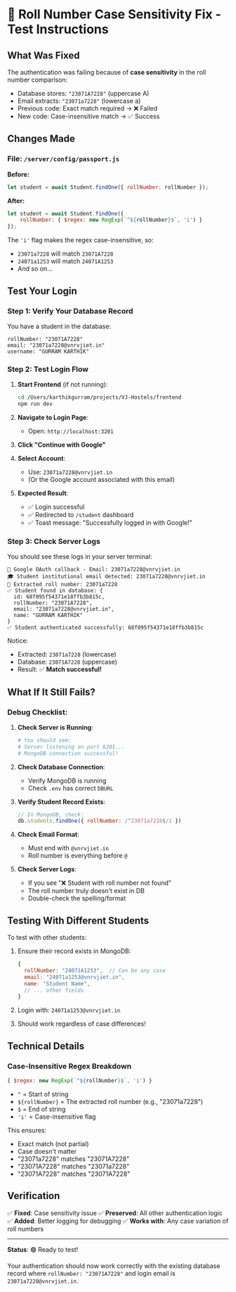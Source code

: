 # 🔧 Roll Number Case Sensitivity Fix - Test Instructions

## What Was Fixed

The authentication was failing because of **case sensitivity** in the roll number comparison:
- Database stores: `"23071A7228"` (uppercase A)
- Email extracts: `"23071a7228"` (lowercase a)
- Previous code: Exact match required → ❌ Failed
- New code: Case-insensitive match → ✅ Success

## Changes Made

### File: `/server/config/passport.js`

**Before:**
```javascript
let student = await Student.findOne({ rollNumber: rollNumber });
```

**After:**
```javascript
let student = await Student.findOne({ 
    rollNumber: { $regex: new RegExp(`^${rollNumber}$`, 'i') }
});
```

The `'i'` flag makes the regex case-insensitive, so:
- `23071a7228` will match `23071A7228`
- `24071a1253` will match `24071A1253`
- And so on...

## Test Your Login

### Step 1: Verify Your Database Record
You have a student in the database:
```
rollNumber: "23071A7228"
email: "23071a7228@vnrvjiet.in"
username: "GURRAM KARTHIK"
```

### Step 2: Test Login Flow

1. **Start Frontend** (if not running):
   ```bash
   cd /Users/karthikgurram/projects/VJ-Hostels/frontend
   npm run dev
   ```

2. **Navigate to Login Page**:
   - Open: `http://localhost:3201`

3. **Click "Continue with Google"**

4. **Select Account**:
   - Use: `23071a7228@vnrvjiet.in`
   - (Or the Google account associated with this email)

5. **Expected Result**:
   - ✅ Login successful
   - ✅ Redirected to `/student` dashboard
   - ✅ Toast message: "Successfully logged in with Google!"

### Step 3: Check Server Logs

You should see these logs in your server terminal:

```
🔐 Google OAuth callback - Email: 23071a7228@vnrvjiet.in
🎓 Student institutional email detected: 23071a7228@vnrvjiet.in
📝 Extracted roll number: 23071a7228
✅ Student found in database: {
  id: 68f095f54371e18ffb3b815c,
  rollNumber: "23071A7228",
  email: "23071a7228@vnrvjiet.in",
  name: "GURRAM KARTHIK"
}
✅ Student authenticated successfully: 68f095f54371e18ffb3b815c
```

Notice:
- Extracted: `23071a7228` (lowercase)
- Database: `23071A7228` (uppercase)
- Result: ✅ **Match successful!**

## What If It Still Fails?

### Debug Checklist:

1. **Check Server is Running**:
   ```bash
   # You should see:
   # Server listening on port 6201...
   # MongoDB connection successful!
   ```

2. **Check Database Connection**:
   - Verify MongoDB is running
   - Check `.env` has correct `DBURL`

3. **Verify Student Record Exists**:
   ```javascript
   // In MongoDB, check:
   db.students.findOne({ rollNumber: /^23071a7228$/i })
   ```

4. **Check Email Format**:
   - Must end with `@vnrvjiet.in`
   - Roll number is everything before `@`

5. **Check Server Logs**:
   - If you see "❌ Student with roll number not found"
   - The roll number truly doesn't exist in DB
   - Double-check the spelling/format

## Testing With Different Students

To test with other students:

1. Ensure their record exists in MongoDB:
   ```javascript
   {
     rollNumber: "24071A1253",  // Can be any case
     email: "24071a1253@vnrvjiet.in",
     name: "Student Name",
     // ... other fields
   }
   ```

2. Login with: `24071a1253@vnrvjiet.in`

3. Should work regardless of case differences!

## Technical Details

### Case-Insensitive Regex Breakdown

```javascript
{ $regex: new RegExp(`^${rollNumber}$`, 'i') }
```

- `^` = Start of string
- `${rollNumber}` = The extracted roll number (e.g., "23071a7228")
- `$` = End of string  
- `'i'` = Case-insensitive flag

This ensures:
- Exact match (not partial)
- Case doesn't matter
- "23071a7228" matches "23071A7228"
- "23071A7228" matches "23071a7228"
- "23071A7228" matches "23071A7228"

## Verification

✅ **Fixed**: Case sensitivity issue
✅ **Preserved**: All other authentication logic
✅ **Added**: Better logging for debugging
✅ **Works with**: Any case variation of roll numbers

---

**Status**: 🟢 Ready to test!

Your authentication should now work correctly with the existing database record where `rollNumber: "23071A7228"` and login email is `23071a7228@vnrvjiet.in`.
